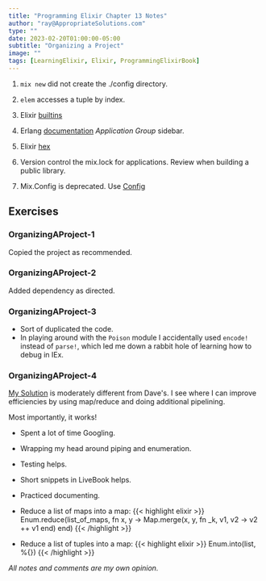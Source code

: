 ```yaml
---
title: "Programming Elixir Chapter 13 Notes"
author: "ray@AppropriateSolutions.com"
type: ""
date: 2023-02-20T01:00:00-05:00
subtitle: "Organizing a Project"
image: ""
tags: [LearningElixir, Elixir, ProgrammingElixirBook]
---
```




1. `mix new` did not create the ./config directory.

1. `elem` accesses a tuple by index.

1. Elixir [builtins](http://elixir-lang.org/docs.html)
1. Erlang [documentation](http://erlang.org/doc/) _Application Group_ sidebar.
1. Elixir [hex](https://hex.pm)

1. Version control the mix.lock for applications. Review when building a public library.

1. Mix.Config is deprecated. Use [Config](https://hexdocs.pm/elixir/1.14.3/Config.html)

## Exercises

### OrganizingAProject-1
Copied the project as recommended.

### OrganizingAProject-2
Added dependency as directed.

### OrganizingAProject-3
- Sort of duplicated the code.
- In playing around with the `Poison` module I accidentally used `encode!` instead of `parse!`,
which led me down a rabbit hole of learning how to debug in IEx.

### OrganizingAProject-4
[My Solution](https://github.com/rgacote/ProgrammingElixirExercises/tree/OrganizingAProject-4/issues)
is moderately different from Dave's.
I see where I can improve efficiencies by using map/reduce and doing additional pipelining.

Most importantly, it works!

- Spent a lot of time Googling.
- Wrapping my head around piping and enumeration.
- Testing helps.
- Short snippets in LiveBook helps.
- Practiced documenting.

- Reduce a list of maps into a map:
  {{< highlight elixir >}}
  Enum.reduce(list_of_maps, fn x, y ->
    Map.merge(x, y, fn _k, v1, v2 -> v2 ++ v1 end)
  end)
  {{< /highlight >}}

- Reduce a list of tuples into a map:
  {{< highlight elixir >}}
  Enum.into(list, %{})
  {{< /highlight >}}


_All notes and comments are my own opinion._
